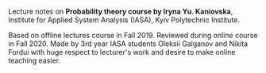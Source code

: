 Lecture notes on **Probability theory course by Iryna Yu. Kaniovska**, Institute for Applied System Analysis (IASA), Kyiv Polytechnic Institute.

Based on offline lectures course in Fall 2019. Reviewed during online course in Fall 2020.
Made by 3rd year IASA students Oleksii Galganov and Nikita Fordui with huge respect to lecturer's work and desire to make online teaching easier.
